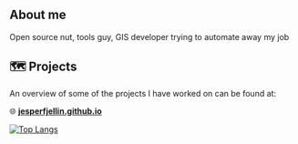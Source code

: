 ## About me

Open source nut, tools guy, GIS developer trying to automate away my job


## 🗺️ Projects

An overview of some of the projects I have worked on can be found at:

🌐 **[jesperfjellin.github.io](https://jesperfjellin.github.io/jesper-fjellin-pages)**



[![Top Langs](https://github-readme-stats-git-masterrstaa-rickstaa.vercel.app/api/top-langs/?username=jesperfjellin&layout=compact&theme=radical)](https://github.com/anuraghazra/github-readme-stats)
